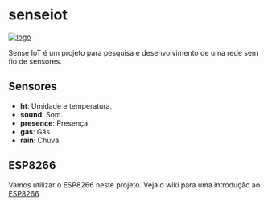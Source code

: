 senseiot
========

[![logo](https://github.com/GaragemHacker/senseiot/tree/master/sense1.0/images/sense_iot2_128x128.png)](https://github.com/Garagem-Hacker/senseiot/)

Sense IoT é um projeto para pesquisa e desenvolvimento de uma rede sem fio de
sensores.


Sensores
--------

* **ht**: Umidade e temperatura.
* **sound**: Som.
* **presence**: Presença.
* **gas**: Gás.
* **rain**: Chuva.


ESP8266
-------

Vamos utilizar o ESP8266 neste projeto.
Veja o wiki para uma introdução ao
[ESP8266](https://github.com/Garagem-Hacker/senseiot/wiki).
